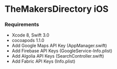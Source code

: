 # TheMakersDirectory iOS

### Requirements

- Xcode 8, Swift 3.0
- cocoapods 1.1.0
- Add Google Maps API Key (AppManager.swift)
- Add Firebase API Keys (GoogleService-Info.plist)
- Add Algolia API Keys (SearchController.swift)
- Add Fabric API Keys (Info.plist)
